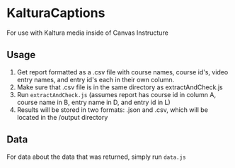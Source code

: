 # KalturaCaptions
For use with Kaltura media inside of Canvas Instructure

## Usage
1. Get report formatted as a .csv file with course names, course id's, video entry names, and entry id's each in their own column.
2. Make sure that .csv file is in the same directory as extractAndCheck.js
3. Run `extractAndCheck.js` (assumes report has course id in column A, course name in B, entry name in D, and entry id in L)
4. Results will be stored in two formats: .json and .csv, which will be located in the /output directory

## Data
For data about the data that was returned, simply run `data.js`

